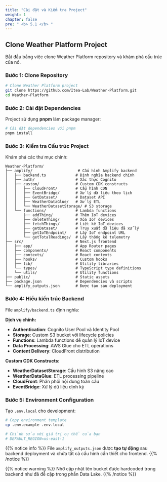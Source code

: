 ```yaml
---
title: "Cài đặt và Kiểm tra Project"
weight: 1
chapter: false
pre: " <b> 5.1 </b> "
---
```


## Clone Weather Platform Project

Bắt đầu bằng việc clone Weather Platform repository và khám phá cấu trúc của nó.

### Bước 1: Clone Repository

```bash
# Clone Weather Platform project
git clone https://github.com/Itea-Lab/Weather-Platform.git
cd Weather-Platform
```

### Bước 2: Cài đặt Dependencies

Project sử dụng **pnpm** làm package manager:

```bash
# Cài đặt dependencies với pnpm
pnpm install
```

### Bước 3: Kiểm tra Cấu trúc Project

Khám phá các thư mục chính:

```
Weather-Platform/
├── amplify/                    # Cấu hình Amplify backend
│   ├── backend.ts             # Định nghĩa backend chính
│   ├── auth/                  # Xác thực Cognito
│   ├── custom/                # Custom CDK constructs
│   │   ├── CloudFront/        # Cấu hình CDN
│   │   ├── EventBridge/       # Xử lý dữ liệu theo lịch
│   │   ├── GetDataset/        # Dataset API
│   │   ├── WeatherDataGlue/   # Xử lý ETL
│   │   └── WeatherDatasetStorage/ # S3 storage
│   └── functions/             # Lambda functions
│       ├── addThing/          # Thêm IoT devices
│       ├── deleteThing/       # Xóa IoT devices
│       ├── fetchThings/       # Liệt kê IoT devices
│       ├── getDataset/        # Truy xuất dữ liệu đã xử lý
│       ├── getIoTEndpoint/    # Lấy IoT endpoint URL
│       └── getTotalReadings/  # Lấy thống kê telemetry
├── src/                       # Next.js frontend
│   ├── app/                   # App Router pages
│   ├── components/            # React components
│   ├── contexts/              # React contexts
│   ├── hooks/                 # Custom hooks
│   ├── lib/                   # Utility libraries
│   └── types/                 # TypeScript type definitions
│   └── utils/                 # Utility functions
├── public/                    # Static assets
├── package.json               # Dependencies và scripts
└── amplify_outputs.json       # Được tạo sau deployment
```

### Bước 4: Hiểu kiến trúc Backend

File `amplify/backend.ts` định nghĩa:

**Dịch vụ chính:**

- **Authentication**: Cognito User Pool và Identity Pool
- **Storage**: Custom S3 bucket với lifecycle policies
- **Functions**: Lambda functions để quản lý IoT device
- **Data Processing**: AWS Glue cho ETL operations
- **Content Delivery**: CloudFront distribution

**Custom CDK Constructs:**

- **WeatherDatasetStorage**: Cấu hình S3 nâng cao
- **WeatherDataGlue**: ETL processing pipeline
- **CloudFront**: Phân phối nội dung toàn cầu
- **EventBridge**: Xử lý dữ liệu dịnh kỳ

### Bước 5: Environment Configuration

Tạo `.env.local` cho development:

```bash
# Copy environment template
cp .env.example .env.local

# Chỉnh sửa với giá trị cụ thể của bạn
# DEFAULT_REGION=us-east-1
```

{{% notice info %}}
File `amplify_outputs.json` được **tạo tự động** sau backend deployment và chứa tất cả cấu hình cần thiết cho frontend.
{{% /notice %}}

{{% notice warning %}}
Nhớ cập nhật tên bucket được hardcoded trong backend như đã đề cập trong phần Data Lake.
{{% /notice %}}
